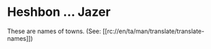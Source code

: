 # Heshbon ... Jazer

These are names of towns. (See: [[rc://en/ta/man/translate/translate-names]])

